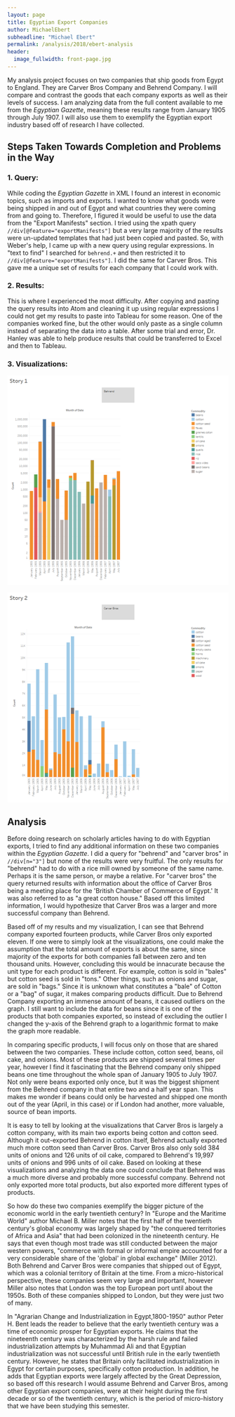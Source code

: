 ```yaml
---
layout: page
title: Egyptian Export Companies
author: MichaelEbert
subheadline: "Michael Ebert"
permalink: /analysis/2018/ebert-analysis
header:
  image_fullwidth: front-page.jpg
---
```

My analysis project focuses on two companies that ship goods from Egypt to England. They are Carver Bros Company and Behrend Company. I will compare and contrast the goods that each company exports as well as their levels of success. I am analyzing data from the full content available to me from the _Egyptian Gazette_, meaning these results range from January 1905 through July 1907. I will also use them to exemplify the Egyptian export industry based off of research I have collected.

## Steps Taken Towards Completion and Problems in the Way
### 1. Query:
While coding the _Egyptian Gazette_ in XML I found an interest in economic topics, such as imports and exports. I wanted to know what goods were being shipped in and out of Egypt and what countries they were coming from and going to. Therefore, I figured it would be useful to use the data from the "Export Manifests" section. I tried using the xpath query `//div[@feature="exportManifests"]` but a very large majority of the results were un-updated templates that had just been copied and pasted. So, with Weber's help, I came up with a new query using regular expressions. In "text to find" I searched for `behrend.+` and then restricted it to `//div[@feature="exportManifests"]`. I did the same for Carver Bros. This gave me a unique set of results for each company that I could work with.

### 2. Results:
This is where I experienced the most difficulty. After copying and pasting the query results into Atom and cleaning it up using regular expressions I could not get my results to paste into Tableau for some reason. One of the companies worked fine, but the other would only paste as a single column instead of separating the data into a table. After some trial and error, Dr. Hanley was able to help produce results that could be transferred to Excel and then to Tableau.

### 3. Visualizations:
![Behrend Company](ebert-behrend.png)

![Carver Bros Company](ebert-carver.png)

## Analysis
Before doing research on scholarly articles having to do with Egyptian exports, I tried to find any additional information on these two companies within the _Egyptian Gazette_. I did a query for "behrend" and "carver bros" in `//div[n="3"]` but none of the results were very fruitful. The only results for "behrend" had to do with a rice mill owned by someone of the same name. Perhaps it is the same person, or maybe a relative. For "carver bros" the query returned results with information about the office of Carver Bros being a meeting place for the 'British Chamber of Commerce of Egypt.' It was also referred to as "a great cotton house." Based off this limited information, I would hypothesize that Carver Bros was a larger and more successful company than Behrend.

Based off of my results and my visualization, I can see that Behrend company exported fourteen products, while Carver Bros only exported eleven. If one were to simply look at the visualizations, one could make the assumption that the total amount of exports is about the same, since majority of the exports for both companies fall between zero and ten thousand units. However, concluding this would be innacurate because the unit type for each product is different. For example, cotton is sold in "bales" but cotton seed is sold in "tons." Other things, such as onions and sugar, are sold in "bags." Since it is unknown what constitutes a "bale" of Cotton or a "bag" of sugar, it makes comparing products difficult. Due to Behrend Company exporting an immense amount of beans, it caused outliers on the graph. I still want to include the data for beans since it is one of the products that both companies exported, so instead of excluding the outlier I changed the y-axis of the Behrend graph to a logarithmic format to make the graph more readable.

In comparing specific products, I will focus only on those that are shared between the two companies. These include cotton, cotton seed, beans, oil cake, and onions. Most of these products are shipped several times per year, however I find it fascinating that the Behrend company only shipped beans one time throughout the whole span of January 1905 to July 1907. Not only were beans exported only once, but it was the biggest shipment from the Behrend company in that entire two and a half year span. This makes me wonder if beans could only be harvested and shipped one month out of the year (April, in this case) or if London had another, more valuable, source of bean imports.

It is easy to tell by looking at the visualizations that Carver Bros is largely a cotton company, with its main two exports being cotton and cotton seed. Although it out-exported Behrend in cotton itself, Behrend actually exported much more cotton seed than Carver Bros.  Carver Bros also only sold 384 units of onions and 126 units of oil cake, compared to Behrend's 19,997 units of onions and 996 units of oil cake. Based on looking at these visualizations and analyzing the data   one could conclude that Behrend was a much more diverse and probably more successful company. Behrend not only exported more total products, but also exported more different types of products.

So how do these two companies exemplify the bigger picture of the economic world in the early twentieth century? In "Europe and the Maritime World" author Michael B. Miller notes that the first half of the twentieth century's global economy was largely shaped by "the conquered territories of Africa and Asia" that had been colonized in the nineteenth century. He says that even though most trade was still conducted between the major western powers, "commerce with formal or informal empire accounted for a very considerable share of the 'global' in global exchange" (Miller 2012). Both Behrend and Carver Bros were companies that shipped out of Egypt, which was a colonial territory of Britain at the time. From a micro-historical perspective, these companies seem very large and important, however Miller also notes that London was the top European port until about the 1950s. Both of these companies shipped to London, but they were just two of many.

In "Agrarian Change and Industrialization in Egypt,1800-1950" author Peter H. Bent leads the reader to believe that the early twentieth century was a time of economic prosper for Egyptian exports. He claims that the nineteenth century was characterized by the harsh rule and failed industrialization attempts by Muhammad Ali and that Egyptian industrialization was not successful until British rule in the early twentieth century. However, he states that Britain only facilitated industrialization in Egypt for certain purposes, specifically cotton production. In addition, he adds that Egyptian exports were largely affected by the Great Depression, so based off this research I would assume Behrend and Carver Bros, among other Egyptian export companies, were at their height during the first decade or so of the twentieth century, which is the period of micro-history that we have been studying this semester.

